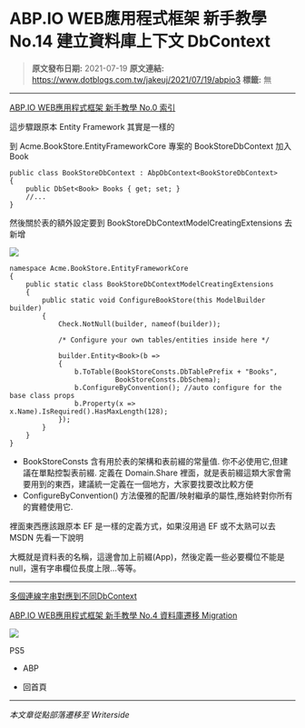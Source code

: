 # ABP.IO WEB應用程式框架 新手教學 No.14 建立資料庫上下文 DbContext

> **原文發布日期:** 2021-07-19
> **原文連結:** https://www.dotblogs.com.tw/jakeuj/2021/07/19/abpio3
> **標籤:** 無

---

[ABP.IO WEB應用程式框架 新手教學 No.0 索引](https://dotblogs.com.tw/jakeuj/2021/07/15/abpio0)

這步驟跟原本 Entity Framework 其實是一樣的

到 Acme.BookStore.EntityFrameworkCore 專案的 BookStoreDbContext 加入 Book

```
public class BookStoreDbContext : AbpDbContext<BookStoreDbContext>
{
    public DbSet<Book> Books { get; set; }
    //...
}
```

然後關於表的額外設定要到 BookStoreDbContextModelCreatingExtensions 去新增

![](https://dotblogsfile.blob.core.windows.net/user/御星幻/f1e3a920-f5c1-4227-9e4e-fbc75d5883e8/1626681339.png)

```
namespace Acme.BookStore.EntityFrameworkCore
{
    public static class BookStoreDbContextModelCreatingExtensions
    {
        public static void ConfigureBookStore(this ModelBuilder builder)
        {
            Check.NotNull(builder, nameof(builder));

            /* Configure your own tables/entities inside here */

            builder.Entity<Book>(b =>
            {
                b.ToTable(BookStoreConsts.DbTablePrefix + "Books",
                          BookStoreConsts.DbSchema);
                b.ConfigureByConvention(); //auto configure for the base class props
                b.Property(x => x.Name).IsRequired().HasMaxLength(128);
            });
        }
    }
}
```

* BookStoreConsts 含有用於表的架構和表前綴的常量值. 你不必使用它,但建議在單點控製表前綴.
  定義在 Domain.Share 裡面，就是表前綴這類大家會需要用到的東西，建議統一定義在一個地方，大家要找要改比較方便
* ConfigureByConvention() 方法優雅的配置/映射繼承的屬性,應始終對你所有的實體使用它.

裡面東西應該跟原本 EF 是一樣的定義方式，如果沒用過 EF 或不太熟可以去 MSDN 先看一下說明

大概就是資料表的名稱，這邊會加上前綴(App)，然後定義一些必要欄位不能是null，還有字串欄位長度上限…等等。

---

[多個連線字串對應到不同DbContext](https://docs.abp.io/en/abp/latest/Connection-Strings#set-the-connection-string-name)

[ABP.IO WEB應用程式框架 新手教學 No.4 資料庫遷移 Migration](https://dotblogs.com.tw/jakeuj/2021/07/19/abpio4)

![](https://card.psnprofiles.com/1/jakeuj.png)

PS5

* ABP

* 回首頁

---

*本文章從點部落遷移至 Writerside*
